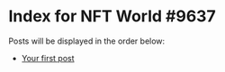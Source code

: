 # Index for NFT World #9637
Posts will be displayed in the order below:

- [Your first post](./001-first.md)


